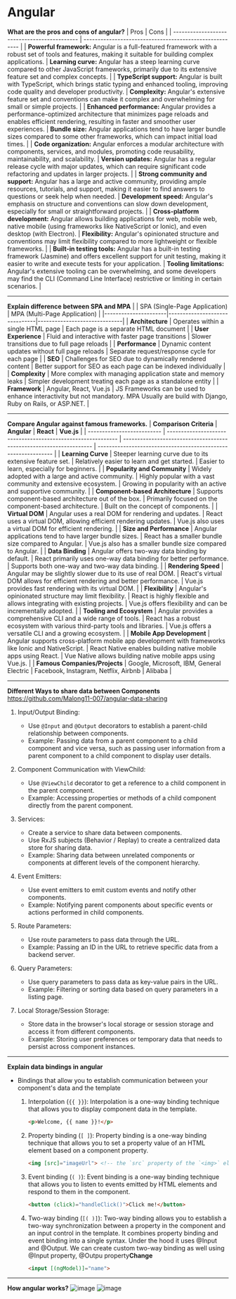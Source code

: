 # Angular

 **What are the pros and cons of angular?**
  | Pros                                         | Cons                                                    |
  | -------------------------------------------- | ------------------------------------------------------- |
  | **Powerful framework:** Angular is a full-featured framework with a robust set of tools and features, making it suitable for building complex applications. | **Learning curve:** Angular has a steep learning curve compared to other JavaScript frameworks, primarily due to its extensive feature set and complex concepts. |
  | **TypeScript support:** Angular is built with TypeScript, which brings static typing and enhanced tooling, improving code quality and developer productivity. | **Complexity:** Angular's extensive feature set and conventions can make it complex and overwhelming for small or simple projects. |
  | **Enhanced performance:** Angular provides a performance-optimized architecture that minimizes page reloads and enables efficient rendering, resulting in faster and smoother user experiences. | **Bundle size:** Angular applications tend to have larger bundle sizes compared to some other frameworks, which can impact initial load times. |
  | **Code organization:** Angular enforces a modular architecture with components, services, and modules, promoting code reusability, maintainability, and scalability. | **Version updates:** Angular has a regular release cycle with major updates, which can require significant code refactoring and updates in larger projects. |
  | **Strong community and support:** Angular has a large and active community, providing ample resources, tutorials, and support, making it easier to find answers to questions or seek help when needed. | **Development speed:** Angular's emphasis on structure and conventions can slow down development, especially for small or straightforward projects. |
  | **Cross-platform development:** Angular allows building applications for web, mobile web, native mobile (using frameworks like NativeScript or Ionic), and even desktop (with Electron). | **Flexibility:** Angular's opinionated structure and conventions may limit flexibility compared to more lightweight or flexible frameworks. |
  | **Built-in testing tools:** Angular has a built-in testing framework (Jasmine) and offers excellent support for unit testing, making it easier to write and execute tests for your application. | **Tooling limitations:** Angular's extensive tooling can be overwhelming, and some developers may find the CLI (Command Line Interface) restrictive or limiting in certain scenarios. |

---

**Explain difference between SPA and MPA**
  |                      | SPA (Single-Page Application) | MPA (Multi-Page Application) |
  |----------------------|-------------------------------|------------------------------|
  | **Architecture**     | Operates within a single HTML page | Each page is a separate HTML document |
  | **User Experience**  | Fluid and interactive with faster page transitions | Slower transitions due to full page reloads |
  | **Performance**      | Dynamic content updates without full page reloads | Separate request/response cycle for each page |
  | **SEO**              | Challenges for SEO due to dynamically rendered content | Better support for SEO as each page can be indexed individually |
  | **Complexity**       | More complex with managing application state and memory leaks | Simpler development treating each page as a standalone entity |
  | **Framework** | Angular, React, Vue.js | JS Frameworks can be used to enhance interactivity but not mandatory. MPA Usually are build with Django, Ruby on Rails, or ASP.NET. |

  ---

**Compare Angular against famous frameworks.**
  | **Comparison Criteria**     | **Angular**                                                  | **React**                                                           | **Vue.js**                                                     |
  | -------------------------- | ------------------------------------------------------------ | ------------------------------------------------------------------- | -------------------------------------------------------------- |
  | **Learning Curve**         | Steeper learning curve due to its extensive feature set.      | Relatively easier to learn and get started.                         | Easier to learn, especially for beginners.                      |
  | **Popularity and Community** | Widely adopted with a large and active community.            | Highly popular with a vast community and extensive ecosystem.       | Growing in popularity with an active and supportive community.  |
  | **Component-based Architecture** | Supports component-based architecture out of the box.      | Primarily focused on the component-based architecture.               | Built on the concept of components.                            |
  | **Virtual DOM**            | Angular uses a real DOM for rendering and updates.             | React uses a virtual DOM, allowing efficient rendering updates.     | Vue.js also uses a virtual DOM for efficient rendering.        |
  | **Size and Performance**    | Angular applications tend to have larger bundle sizes.        | React has a smaller bundle size compared to Angular.                  | Vue.js also has a smaller bundle size compared to Angular.    |
  | **Data Binding**            | Angular offers two-way data binding by default.                | React primarily uses one-way data binding for better performance.     | Supports both one-way and two-way data binding.                |
  | **Rendering Speed**         | Angular may be slightly slower due to its use of real DOM.    | React's virtual DOM allows for efficient rendering and better performance. | Vue.js provides fast rendering with its virtual DOM.           |
  | **Flexibility**             | Angular's opinionated structure may limit flexibility.         | React is highly flexible and allows integrating with existing projects.   | Vue.js offers flexibility and can be incrementally adopted.   |
  | **Tooling and Ecosystem**   | Angular provides a comprehensive CLI and a wide range of tools. | React has a robust ecosystem with various third-party tools and libraries. | Vue.js offers a versatile CLI and a growing ecosystem.         |
  | **Mobile App Development**  | Angular supports cross-platform mobile app development with frameworks like Ionic and NativeScript. | React Native enables building native mobile apps using React.      | Vue Native allows building native mobile apps using Vue.js.   |
  | **Famous Companies/Projects** | Google, Microsoft, IBM, General Electric                        | Facebook, Instagram, Netflix, Airbnb                                 | Alibaba                                                        |

---

**Different Ways to share data between Components** https://github.com/Malong11-007/angular-data-sharing
  1. Input/Output Binding:
     - Use `@Input` and `@Output` decorators to establish a parent-child relationship between components.
     - Example: Passing data from a parent component to a child component and vice versa, such as passing user information from a parent component to a child component to display user details.
  
  2. Component Communication with ViewChild:
     - Use `@ViewChild` decorator to get a reference to a child component in the parent component.
     - Example: Accessing properties or methods of a child component directly from the parent component.
  
  3. Services:
     - Create a service to share data between components.
     - Use RxJS subjects (Behavior / Replay) to create a centralized data store for sharing data.
     - Example: Sharing data between unrelated components or components at different levels of the component hierarchy.
  
  4. Event Emitters:
     - Use event emitters to emit custom events and notify other components.
     - Example: Notifying parent components about specific events or actions performed in child components.
  
  5. Route Parameters:
     - Use route parameters to pass data through the URL.
     - Example: Passing an ID in the URL to retrieve specific data from a backend server.
  
  6. Query Parameters:
     - Use query parameters to pass data as key-value pairs in the URL.
     - Example: Filtering or sorting data based on query parameters in a listing page.
  
  7. Local Storage/Session Storage:
     - Store data in the browser's local storage or session storage and access it from different components.
     - Example: Storing user preferences or temporary data that needs to persist across component instances.

---

**Explain data bindings in angular**
  - Bindings that allow you to establish communication between your component's data and the template
    1. Interpolation (`{{ }}`): Interpolation is a one-way binding technique that allows you to display component data in the template.
       ```html
       <p>Welcome, {{ name }}!</p>
       ```
    
    2. Property binding (`[ ]`): Property binding is a one-way binding technique that allows you to set a property value of an HTML element based on a component property.
       ```html
       <img [src]="imageUrl"> <!-- the `src` property of the `<img>` element will be bound to the value of the `imageUrl` property in the component. -->
       ```
    
    3. Event binding (`( )`): Event binding is a one-way binding technique that allows you to listen to events emitted by HTML elements and respond to them in the component.
       ```html
       <button (click)="handleClick()">Click me!</button>
       ```
    
    4. Two-way binding (`[( )]`): Two-way binding allows you to establish a two-way synchronization between a property in the component and an input control in the template. It combines property binding and event binding into a single syntax. Under the hood it uses @Input and @Output. We can create custom two-way binding as well using @Input property, @Outpu property**Change**
        ```html
        <input [(ngModel)]="name">
        ```

---

**How angular works?**
![image](https://github.com/Malong11-007/javascript-iq/assets/40298510/10b6cee2-6383-4b5d-9b34-74b113a535c9)
![image](https://github.com/Malong11-007/javascript-iq/assets/40298510/15dff29f-f888-4ae0-8059-4ea7ad28b2ef)



